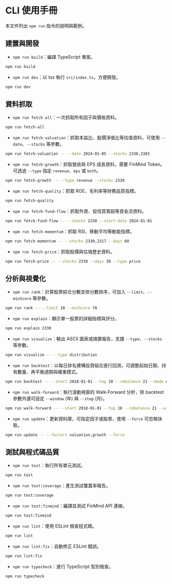 # CLI 使用手冊

本文件列出 `npm run` 指令的說明與範例。

## 建置與開發

- `npm run build`：編譯 TypeScript 專案。

```bash
npm run build
```

- `npm run dev`：以 tsx 執行 `src/index.ts`，方便開發。

```bash
npm run dev
```

## 資料抓取

- `npm run fetch-all`：一次抓取所有因子與價格資料。

```bash
npm run fetch-all
```

- `npm run fetch-valuation`：抓取本益比、股價淨值比等估值資料，可使用 `--date`、`--stocks` 等參數。

```bash
npm run fetch-valuation -- --date 2024-01-05 --stocks 2330,2303
```

- `npm run fetch-growth`：抓取營收與 EPS 成長資料，需要 FinMind Token。可透過 `--type` 指定 `revenue`、`eps` 或 `both`。

```bash
npm run fetch-growth -- --type revenue --stocks 2330
```

- `npm run fetch-quality`：抓取 ROE、毛利率等財務品質指標。

```bash
npm run fetch-quality
```

- `npm run fetch-fund-flow`：抓取外資、投信買賣超等資金流資料。

```bash
npm run fetch-fund-flow -- --stocks 2330 --start-date 2024-01-01
```

- `npm run fetch-momentum`：抓取 RSI、移動平均等動能指標。

```bash
npm run fetch-momentum -- --stocks 2330,2317 --days 60
```

- `npm run fetch-price`：抓取股價與估值歷史資料。

```bash
npm run fetch-price -- --stocks 2330 --days 30 --type price
```

## 分析與視覺化

- `npm run rank`：計算股票綜合分數並依分數排序，可加入 `--limit`、`--minScore` 等參數。

```bash
npm run rank -- --limit 10 --minScore 70
```

- `npm run explain`：顯示單一股票的詳細指標與評分。

```bash
npm run explain 2330
```

- `npm run visualize`：輸出 ASCII 圖表或摘要報告，支援 `--type`、`--stocks` 等參數。

```bash
npm run visualize -- --type distribution
```

- `npm run backtest`：以每日排名建構投資組合進行回測，可調整起始日期、持有數量、再平衡週期與權重模式。

```bash
npm run backtest -- --start 2018-01-01 --top 10 --rebalance 21 --mode equal
```

- `npm run walk-forward`：執行滾動視窗的 Walk‑Forward 分析，除 backtest 參數外還可設定 `--window` (年) 與 `--step` (月)。

```bash
npm run walk-forward -- --start 2018-01-01 --top 10 --rebalance 21 --window 3 --step 1
```

- `npm run update`：更新資料庫，可指定因子或股票，使用 `--force` 可忽略快取。

```bash
npm run update -- --factors valuation,growth --force
```

## 測試與程式碼品質

- `npm run test`：執行所有單元測試。

```bash
npm run test
```

- `npm run test:coverage`：產生測試覆蓋率報告。

```bash
npm run test:coverage
```

- `npm run test:finmind`：編譯並測試 FinMind API 連線。

```bash
npm run test:finmind
```

- `npm run lint`：使用 ESLint 檢查程式碼。

```bash
npm run lint
```

- `npm run lint:fix`：自動修正 ESLint 錯誤。

```bash
npm run lint:fix
```

- `npm run typecheck`：進行 TypeScript 型別檢查。

```bash
npm run typecheck
```
